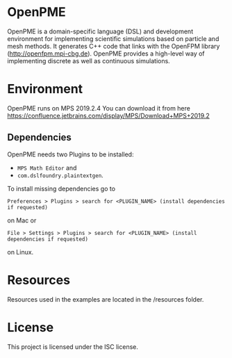 # OpenPME
OpenPME is a domain-specific language (DSL) and development environment for implementing scientific
simulations based on particle and mesh methods. It generates C++ code that links with the OpenFPM
library (http://openfpm.mpi-cbg.de). OpenPME provides a high-level way of implementing discrete as well as continuous simulations.

# Environment
OpenPME runs on MPS 2019.2.4
You can download it from here https://confluence.jetbrains.com/display/MPS/Download+MPS+2019.2

## Dependencies
OpenPME needs two Plugins to be installed:

* `MPS Math Editor` and
* `com.dslfoundry.plaintextgen`.

To install missing dependencies go to

    Preferences > Plugins > search for <PLUGIN_NAME> (install dependencies if requested)

on Mac or 

    File > Settings > Plugins > search for <PLUGIN_NAME> (install dependencies if requested)
    
on Linux.

# Resources

Resources used in the examples are located in the /resources folder.

# License

This project is licensed under the ISC license.
